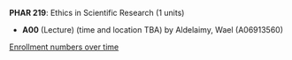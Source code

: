 **PHAR 219**: Ethics in Scientific Research (1 units)

- **A00** (Lecture) (time and location TBA) by Aldelaimy, Wael (A06913560)

[Enrollment numbers over time](./PHAR219.tsv)

